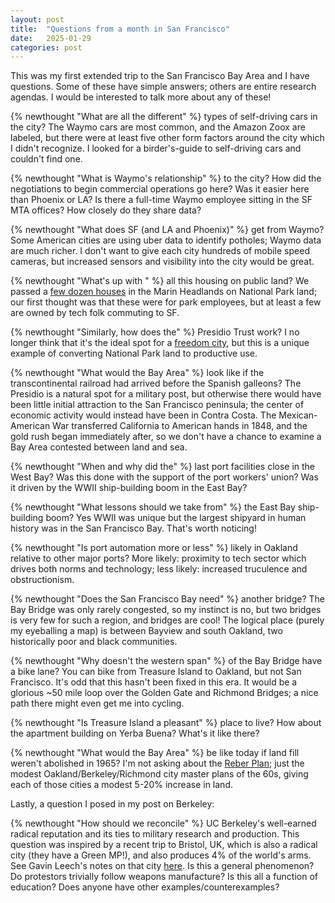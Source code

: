 ```yaml
---
layout: post
title:  "Questions from a month in San Francisco"
date:   2025-01-29
categories: post
---
```



This was my first extended trip to the San Francisco Bay Area and I have questions. Some of these have simple answers; others are entire research agendas. I would be interested to talk more about any of these!

{% newthought "What are all the different" %} types of self-driving cars in the city? The Waymo cars are most common, and the Amazon Zoox are labeled, but there were at least five other form factors around the city which I didn't recognize. I looked for a birder's-guide to self-driving cars and couldn't find one. 

{% newthought "What is Waymo's relationship" %} to the city? How did the negotiations to begin commercial operations go here? Was it easier here than Phoenix or LA? Is there a full-time Waymo employee sitting in the SF MTA offices? How closely do they share data?

{% newthought "What does SF (and LA and Phoenix)" %} get from Waymo? Some American cities are using uber data to identify potholes; Waymo data are much richer. I don't want to give each city hundreds of mobile speed cameras, but increased sensors and visibility into the city would be great. 

{% newthought "What's up with " %} all this housing on public land? We passed a [few dozen houses](https://maps.app.goo.gl/KfCmjMHXeRsHh1nv5) in the Marin Headlands on National Park land; our first thought was that these were for park employees, but at least a few are owned by tech folk commuting to SF. 

{% newthought "Similarly, how does the" %} Presidio Trust work? I no longer think that it's the ideal spot for a [freedom city](https://www.city-journal.org/article/building-freedom-cities), but this is a unique example of converting National Park land to productive use. 

{% newthought "What would the Bay Area" %} look like if the transcontinental railroad had arrived before the Spanish galleons? The Presidio is a natural spot for a military post, but otherwise there would have been little initial attraction to the San Francisco peninsula; the center of economic activity would instead have been in Contra Costa. The Mexican-American War transferred California to American hands in 1848, and the gold rush began immediately after, so we don't have a chance to examine a Bay Area contested between land and sea.

{% newthought "When and why did the" %} last port facilities close in the West Bay? Was this done with the support of the port workers' union? Was it driven by the WWII ship-building boom in the East Bay? 

{% newthought "What lessons should we take from" %} the East Bay ship-building boom? Yes WWII was unique but the largest shipyard in human history was in the San Francisco Bay. That's worth noticing!

{% newthought "Is port automation more or less" %} likely in Oakland relative to other major ports? More likely: proximity to tech sector which drives both norms and technology; less likely: increased truculence and obstructionism. 

{% newthought "Does the San Francisco Bay need" %} another bridge? The Bay Bridge was only rarely congested, so my instinct is no, but two bridges is very few for such a region, and bridges are cool! The logical place (purely my eyeballing a map) is between Bayview and south Oakland, two historically poor and black communities. 

{% newthought "Why doesn't the western span" %} of the Bay Bridge have a bike lane? You can bike from Treasure Island to Oakland, but not San Francisco. It's odd that this hasn't been fixed in this era. It would be a glorious ~50 mile loop over the Golden Gate and Richmond Bridges; a nice path there might even get me into cycling.

{% newthought "Is Treasure Island a pleasant" %} place to live? How about the apartment building on Yerba Buena? What's it like there? 

{% newthought "What would the Bay Area" %} be like today if land fill weren't abolished in 1965? I'm not asking about the [Reber Plan](https://en.wikipedia.org/wiki/Reber_Plan); just the modest Oakland/Berkeley/Richmond city master plans of the 60s, giving each of those cities a modest 5-20% increase in land. 

Lastly, a question I posed in my post on Berkeley: 

{% newthought "How should we reconcile" %} UC Berkeley's well-earned radical reputation and its ties to military research and production. This question was inspired by a recent trip to Bristol, UK, which is also a radical city (they have a Green MP!), and also produces 4% of the world's arms. See Gavin Leech's notes on that city [here](https://www.gleech.org/bristol). Is this a general phenomenon? Do protestors trivially follow weapons manufacture? Is this all a function of education? Does anyone have other examples/counterexamples?